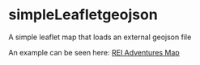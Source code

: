 # simpleLeafletgeojson
A simple leaflet map that loads an external geojson file

An example can be seen here: <a href="http://jemurra.github.io/reiadvmap">REI Adventures Map</a>

